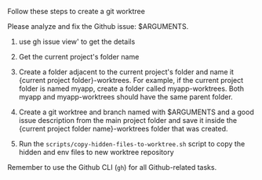 Follow these steps to create a git worktree

Please analyze and fix the Github issue: $ARGUMENTS.

1. use gh issue view' to get the details

2. Get the current project's folder name

3. Create a folder adjacent to the current project's folder and name it {current project folder}-worktrees. For example, if the current project folder is named myapp, create a folder called myapp-worktrees. Both myapp and myapp-worktrees should have the same parent folder.

4. Create a git worktree and branch named with $ARGUMENTS and a good issue description from the main project folder and save it inside the {current project folder name}-worktrees folder that was created.

5. Run the `scripts/copy-hidden-files-to-worktree.sh` script to copy the hidden and env files to new worktree repository

Remember to use the Github CLI (`gh`) for all Github-related tasks.
